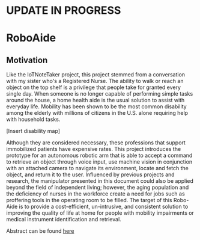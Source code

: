 # UPDATE IN PROGRESS

# RoboAide

## Motivation
Like the IoTNoteTaker project, this project stemmed from a conversation with my sister who's a Registered Nurse. The ability to walk or reach an object on the top shelf is a privilege that people take for granted every single day. When someone is no longer capable of performing simple tasks
around the house, a home health aide is the usual solution to assist with everyday life. Mobility has been shown to be the most common disability among the elderly with millions of citizens in the U.S. alone requiring help with household tasks. 

[Insert disability map]

Although they are considered necessary, these professions that support immobilized patients have expensive rates. This project introduces the prototype for an autonomous robotic arm that is able to accept a command to retrieve an object through voice input, use machine vision in conjunction with an attached camera to navigate its environment, locate and fetch the object, and return it to the user. Influenced by previous projects and research, the manipulator presented in this document could also be applied beyond the field of independent living; however, the aging population and the deficiency of nurses in the workforce create a need for jobs such as proffering tools in the operating room to be filled. The target of this Robo-Aide is to provide a cost-efficient, un-intrusive, and consistent solution to improving the quality of life at home for people with mobility impairments or medical instrument identification and retrieval.

Abstract can be found [here](https://drive.google.com/file/d/19ltFE6JZmklWoSMAD4LB85p0fBGSbJ-W/view?usp=sharing)
